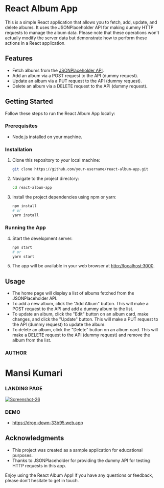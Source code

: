 # React Album App

This is a simple React application that allows you to fetch, add, update, and delete albums. It uses the JSONPlaceholder API for making dummy HTTP requests to manage the album data. Please note that these operations won't actually modify the server data but demonstrate how to perform these actions in a React application.

## Features

- Fetch albums from the [JSONPlaceholder API](https://jsonplaceholder.typicode.com/albums).
- Add an album via a POST request to the API (dummy request).
- Update an album via a PUT request to the API (dummy request).
- Delete an album via a DELETE request to the API (dummy request).

## Getting Started

Follow these steps to run the React Album App locally:

### Prerequisites

- Node.js installed on your machine.

### Installation

1. Clone this repository to your local machine:

   ```bash
   git clone https://github.com/your-username/react-album-app.git
   ```

2. Navigate to the project directory:

   ```bash
   cd react-album-app
   ```

3. Install the project dependencies using npm or yarn:

   ```bash
   npm install
   # or
   yarn install
   ```

### Running the App

4. Start the development server:

   ```bash
   npm start
   # or
   yarn start
   ```

5. The app will be available in your web browser at [http://localhost:3000](http://localhost:3000).

## Usage

- The home page will display a list of albums fetched from the JSONPlaceholder API.
- To add a new album, click the "Add Album" button. This will make a POST request to the API and add a dummy album to the list.
- To update an album, click the "Edit" button on an album card, make changes, and click the "Update" button. This will make a PUT request to the API (dummy request) to update the album.
- To delete an album, click the "Delete" button on an album card. This will make a DELETE request to the API (dummy request) and remove the album from the list.

### AUTHOR
# Mansi Kumari

### LANDING PAGE
<a href="https://drop-down-33b95.web.app"><img src="https://i.ibb.co/qYtzyrw/Screenshot-26.png" alt="Screenshot-26" /></a>

### DEMO

 - https://drop-down-33b95.web.app

## Acknowledgments

- This project was created as a sample application for educational purposes.
- Thanks to JSONPlaceholder for providing the dummy API for testing HTTP requests in this app.

Enjoy using the React Album App! If you have any questions or feedback, please don't hesitate to get in touch.